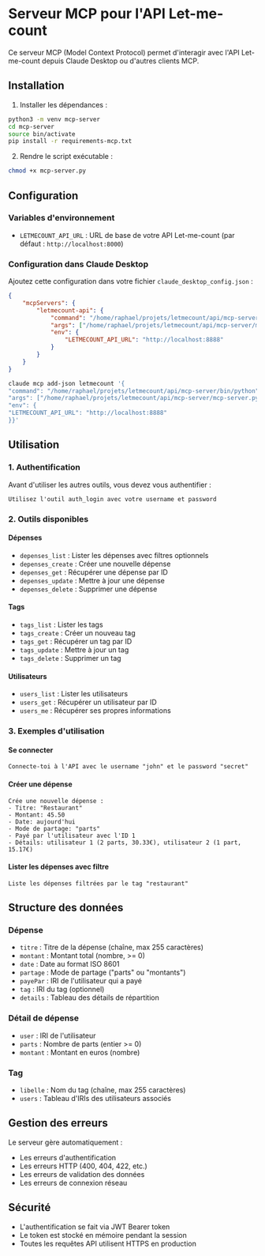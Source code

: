 # Serveur MCP pour l'API Let-me-count

Ce serveur MCP (Model Context Protocol) permet d'interagir avec l'API Let-me-count depuis Claude Desktop ou d'autres clients MCP.

## Installation

1. Installer les dépendances :
```bash
python3 -m venv mcp-server
cd mcp-server
source bin/activate
pip install -r requirements-mcp.txt
```

2. Rendre le script exécutable :
```bash
chmod +x mcp-server.py
```

## Configuration

### Variables d'environnement

- `LETMECOUNT_API_URL` : URL de base de votre API Let-me-count (par défaut : `http://localhost:8000`)

### Configuration dans Claude Desktop

Ajoutez cette configuration dans votre fichier `claude_desktop_config.json` :

```json
{
    "mcpServers": {
        "letmecount-api": {
            "command": "/home/raphael/projets/letmecount/api/mcp-server/bin/python",
            "args": ["/home/raphael/projets/letmecount/api/mcp-server/mcp-server.py"],
            "env": {
                "LETMECOUNT_API_URL": "http://localhost:8888"
            }
        }
    }
}
```

```bash
claude mcp add-json letmecount '{
"command": "/home/raphael/projets/letmecount/api/mcp-server/bin/python",
"args": ["/home/raphael/projets/letmecount/api/mcp-server/mcp-server.py"],
"env": {
"LETMECOUNT_API_URL": "http://localhost:8888"
}}'
```


## Utilisation

### 1. Authentification

Avant d'utiliser les autres outils, vous devez vous authentifier :

```
Utilisez l'outil auth_login avec votre username et password
```

### 2. Outils disponibles

#### Dépenses
- `depenses_list` : Lister les dépenses avec filtres optionnels
- `depenses_create` : Créer une nouvelle dépense
- `depenses_get` : Récupérer une dépense par ID
- `depenses_update` : Mettre à jour une dépense
- `depenses_delete` : Supprimer une dépense

#### Tags
- `tags_list` : Lister les tags
- `tags_create` : Créer un nouveau tag
- `tags_get` : Récupérer un tag par ID
- `tags_update` : Mettre à jour un tag
- `tags_delete` : Supprimer un tag

#### Utilisateurs
- `users_list` : Lister les utilisateurs
- `users_get` : Récupérer un utilisateur par ID
- `users_me` : Récupérer ses propres informations

### 3. Exemples d'utilisation

#### Se connecter
```
Connecte-toi à l'API avec le username "john" et le password "secret"
```

#### Créer une dépense
```
Crée une nouvelle dépense :
- Titre: "Restaurant"
- Montant: 45.50
- Date: aujourd'hui
- Mode de partage: "parts"
- Payé par l'utilisateur avec l'ID 1
- Détails: utilisateur 1 (2 parts, 30.33€), utilisateur 2 (1 part, 15.17€)
```

#### Lister les dépenses avec filtre
```
Liste les dépenses filtrées par le tag "restaurant"
```

## Structure des données

### Dépense
- `titre` : Titre de la dépense (chaîne, max 255 caractères)
- `montant` : Montant total (nombre, >= 0)
- `date` : Date au format ISO 8601
- `partage` : Mode de partage ("parts" ou "montants")
- `payePar` : IRI de l'utilisateur qui a payé
- `tag` : IRI du tag (optionnel)
- `details` : Tableau des détails de répartition

### Détail de dépense
- `user` : IRI de l'utilisateur
- `parts` : Nombre de parts (entier >= 0)
- `montant` : Montant en euros (nombre)

### Tag
- `libelle` : Nom du tag (chaîne, max 255 caractères)
- `users` : Tableau d'IRIs des utilisateurs associés

## Gestion des erreurs

Le serveur gère automatiquement :
- Les erreurs d'authentification
- Les erreurs HTTP (400, 404, 422, etc.)
- Les erreurs de validation des données
- Les erreurs de connexion réseau

## Sécurité

- L'authentification se fait via JWT Bearer token
- Le token est stocké en mémoire pendant la session
- Toutes les requêtes API utilisent HTTPS en production
